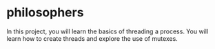 # philosophers
 In this project, you will learn the basics of threading a process.
 You will learn how to create threads and explore the use of mutexes.
